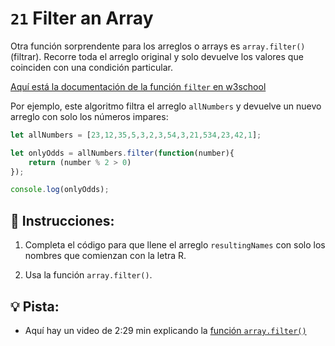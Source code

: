 # `21` Filter an Array

Otra función sorprendente para los arreglos o arrays es `array.filter()` (filtrar). Recorre toda el arreglo original y solo devuelve los valores que coinciden con una condición particular.

[Aquí está la documentación de la función `filter` en w3school](https://www.w3schools.com/jsref/jsref_filter.asp)

Por ejemplo, este algoritmo filtra el arreglo `allNumbers` y devuelve un nuevo arreglo con solo los números impares:

```js
let allNumbers = [23,12,35,5,3,2,3,54,3,21,534,23,42,1];

let onlyOdds = allNumbers.filter(function(number){
	return (number % 2 > 0)
});

console.log(onlyOdds);
```

## 📝 Instrucciones:

1. Completa el código para que llene el arreglo `resultingNames` con solo los nombres que comienzan con la letra R.

2. Usa la función `array.filter()`.

## 💡 Pista:

+ Aquí hay un video de 2:29 min explicando la [función `array.filter()`](https://www.youtube.com/watch?v=0qsFDFC2oEE9)
